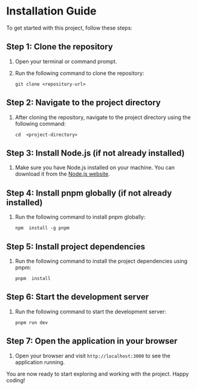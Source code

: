 
# Installation Guide

To get started with this project, follow these steps:

## Step 1: Clone the repository

1.  Open your terminal or command prompt.
2.  Run the following command to clone the repository:

    `git clone <repository-url>`


## Step 2: Navigate to the project directory

1.  After cloning the repository, navigate to the project directory using the following command:

    `cd  <project-directory>`


## Step 3: Install Node.js (if not already installed)

1.  Make sure you have Node.js installed on your machine. You can download it from the  [Node.js website](https://nodejs.org/).

## Step 4: Install pnpm globally (if not already installed)

1.  Run the following command to install pnpm globally:


    `npm  install -g pnpm`


## Step 5: Install project dependencies

1.  Run the following command to install the project dependencies using pnpm:


    `pnpm  install`


## Step 6: Start the development server

1.  Run the following command to start the development server:


    `pnpm run dev`


## Step 7: Open the application in your browser

1.  Open your browser and visit  `http://localhost:3000`  to see the application running.

You are now ready to start exploring and working with the project. Happy coding!
